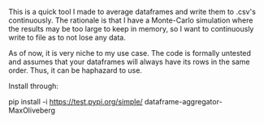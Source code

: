 This is a quick tool I made to average dataframes and write them to .csv's continuously. The rationale is that I have a
Monte-Carlo simulation where the results may be too large to keep in memory, so I want to continuously write to file as
to not lose any data.

As of now, it is very niche to my use case. The code is formally untested and assumes that your dataframes will always
have its rows in the same order. Thus, it can be haphazard to use.

Install through:

pip install -i https://test.pypi.org/simple/ dataframe-aggregator-MaxOliveberg
